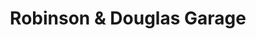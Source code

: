 ---
title: "Robinson & Douglas Garage"
url: /chorley/robinson-and-douglas-garage/
shop: car repair
---